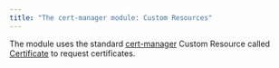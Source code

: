 ```yaml
---
title: "The cert-manager module: Custom Resources"
---
```


The module uses the standard [cert-manager](https://cert-manager.io/) Custom Resource called [Certificate](https://cert-manager.io/docs/concepts/certificate/) to request certificates.
